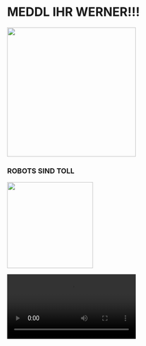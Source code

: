 # MEDDL IHR WERNER!!!
<img src="http://188.192.206.56/electrospoon.png" width="300">

### ROBOTS SIND TOLL
<img src="http://188.192.206.56/plume.jpg" width="200">

<video src="http://pipeman.org/hello.mp4" autoplay="" ></video>
